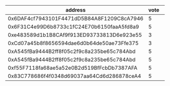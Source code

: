 address|vote|timestamp|signature
---|---|---|---
0x6DAF4cf7943101F4471dD5B84A8F1209C8cA7946|5|1605029633|0xb7115d0c64ec01f08c06e84883964652e6cf033becbec395319aa8d51f7a6ed839c17e738d4f682e2dfb1f31cc9dda736514131a5a1fc6067ed5966aa7da4da81c
0x6F31C4e99D6b8733c1fC24E70b6150faaA5fd8a9|5|1605030733|0x57b5a13b7ed1a73a73e2792325217684ddee0fb9f24ee9bb63ab93572255be815f4d76625b07c00b1f457a9ab9ae20a20c0307f8e70f88e43b5db590692cd3c81c
0xe483589d1b1B8CAf9f913ED93733813D6e923e55|3|1605031520|0xf1c1e308633738f03dbe03274be4956e5b0b6dd929a7691fa0c10c41c3bcbef77e5f3c0bf79d1bdddd78f357da20e217395b95c6dcbe31d58fd17c6fcf2c32ab1c
0xCd07a45b8f8656594dae6d0b64de50ae73Ffe375|3|1605031617|0xd6fd5dd4cb21da27afaed88878b48a16d146a5f85df982aedc630a1035b8b00f498ed648c204c8c37e00e2546da6b84dae7db67b1fa7754ba49eef8c25fd8b401c
0xA545fBa9444B2ff8f05c2f9c8a235be65c784Abd|5|1605041500|0xa0da87adc6cc84136aff7ce8d41d5c1388e434d2f6fff6ed81001cc4b761df50591868653081c5dc89215bd2ee889a38a5ca42df0e781c6f4240816cae155eda1b
0xA545fBa9444B2ff8f05c2f9c8a235be65c784Abd|5|1605041581|0x83828ec8ce9adc33f8d89d6721cef33ef1f946ef5b453a8ea75a6b79233d1fe6358a87212acbabeb3ae270c075020e930362080539d8a091404a3c2a157610271c
0xf55F7118fa68ae5a52e0B2d519BfFcbDb7387AFA|5|1605042305|0xe726411bf18f72a9bebef4597a4273553a34ae2fc324334b0bfb2976671505792e7f79656840b7b365023f015efdd42bfb58757389b970bb612f5c53c4c113461c
0x83C778686f4f0348d69037aa64Cd6d286878ceA4|5|1605042536|0x05d65761d96708d1790b68c2eaf187586f87d91082a9f3d39eb1a843307d57be753568ae1d35187d4f06b19819082206521685f32016b09c494733a0035d4cd71b